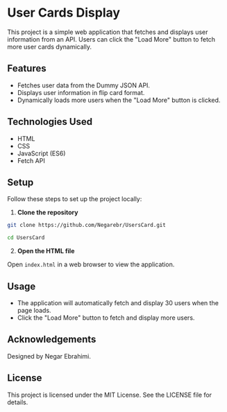 # User Cards Display

This project is a simple web application that fetches and displays user information from an API. Users can click the "Load More" button to fetch more user cards dynamically.

## Features

- Fetches user data from the Dummy JSON API.
- Displays user information in flip card format.
- Dynamically loads more users when the "Load More" button is clicked.

## Technologies Used

- HTML
- CSS
- JavaScript (ES6)
- Fetch API

## Setup

Follow these steps to set up the project locally:

1. **Clone the repository**

```sh
git clone https://github.com/Negarebr/UsersCard.git

cd UsersCard
```

2. **Open the HTML file**

Open `index.html` in a web browser to view the application.

## Usage

- The application will automatically fetch and display 30 users when the page loads.
- Click the "Load More" button to fetch and display more users.

## Acknowledgements

Designed by Negar Ebrahimi.

## License

This project is licensed under the MIT License. See the LICENSE file for details.
